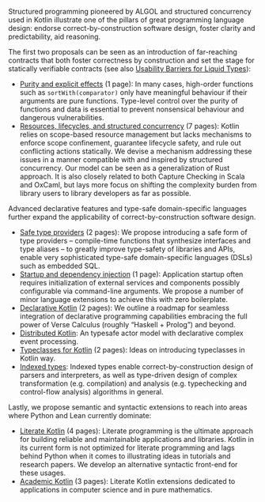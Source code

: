 Structured programming pioneered by ALGOL and
structured concurrency used in Kotlin
illustrate one of the pillars of great programming language design:
endorse correct-by-construction software design, foster clarity and predictability, aid reasoning.

The first two proposals can be seen as an introduction of far-reaching contracts 
that both foster correctness by construction and set the stage for statically
verifiable contracts (see also [Usability Barriers for Liquid Types](https://dl.acm.org/doi/10.1145/3729327)):
- [Purity and explicit effects](kotlin_purity.pdf) (1 page):
  In many cases, high-order functions such as `sortWith(comparator)`
  only have meaningful behaviour if their arguments are pure functions.
  Type-level control over the purity of functions
  and data is essential to prevent nonsensical behaviour and dangerous vulnerabilities.
- [Resources, lifecycles, and structured concurrency](kotlin_objects.pdf) (7 pages):
  Kotlin relies on scope-based resource management 
  but lacks mechanisms to enforce scope confinement, guarantee lifecycle safety, and rule out conflicting actions
  statically.
  We devise a mechanism addressing these issues in a manner compatible with and inspired by structured concurrency.
  Our model can be seen as a generalization of Rust approach.
  It is also closely related to both Capture Checking in Scala and OxCaml,
  but lays more focus on shifting the complexity burden from library users to library developers as far as possible.

Advanced declarative features and type-safe domain-specific languages further expand the applicability of
correct-by-construction software design.
- [Safe type providers](kotlin_meta.pdf) (2 pages):
  We propose introducing a safe form of type providers – compile-time functions
  that synthesize interfaces and type aliases – to greatly improve type-safety of libraries and APIs, enable very 
  sophisticated type-safe domain-specific languages (DSLs) such as embedded SQL.
- [Startup and dependency injection](kotlin_startup.pdf) (1 page):
  Application startup often requires initialization of external
  services and components possibly configurable via command-line arguments.
  We propose a number of minor language extensions to achieve this with zero boilerplate.
- [Declarative Kotlin](kotlin_declarative.pdf) (2 pages):
  We outline a roadmap for seamless integration of declarative programming
  capabilities embracing the full power of Verse Calculus (roughly “Haskell + Prolog”) and beyond.
- [Distributed Kotlin](kotlin_actors.pdf): An typesafe actor model with declarative complex event processing.
- [Typeclasses for Kotlin](kotlin_typeclasses.pdf) (2 pages): Ideas on introducing typeclasses in Kotlin way.
- [Indexed types](kotlin_families.pdf):
  Indexed types enable correct-by-construction design of parsers and interpreters, as well as type-driven design of 
  complex transformation (e.g. compilation) and analysis
  (e.g. typechecking and control-flow analysis) algorithms in general.
  
Lastly, we propose semantic and syntactic extensions to reach into areas where Python and Lean currently dominate:
- [Literate Kotlin](kotlin_literate.pdf) (4 pages):
  Literate programming is the ultimate approach for building reliable and maintainable applications and libraries.
  Kotlin in its current form is not optimized for literate programming and lags
  behind Python when it comes to illustrating ideas in tutorials and research papers.
  We develop an alternative syntactic front-end for these usages.
- [Academic Kotlin](kotlin_academic.pdf) (3 pages):
  Literate Kotlin extensions dedicated to applications in computer science and in pure mathematics.